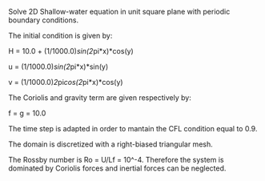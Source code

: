
Solve 2D Shallow-water equation in unit square plane with periodic boundary conditions.

The initial condition is given by:


H = 10.0 + (1/1000.0)*sin(2*pi*x)*cos(y)

u = (1/1000.0)*sin(2*pi*x)*sin(y)

v = (1/1000.0)*2*pi*cos(2*pi*x)*cos(y)  


The Coriolis and gravity term are given respectively by:


f = g = 10.0 


The time step is adapted in order to mantain the CFL condition equal to 0.9.

The domain is discretized with a right-biased triangular mesh.

The Rossby number is Ro = U/Lf = 10^-4. Therefore the system is dominated by Coriolis forces and inertial forces can be neglected.









